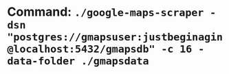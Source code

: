 # Command: `./google-maps-scraper -dsn "postgres://gmapsuser:justbeginagin@localhost:5432/gmapsdb" -c 16 -data-folder ./gmapsdata`
